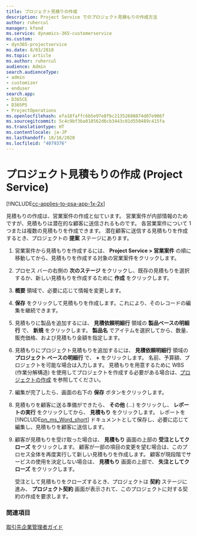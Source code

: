 ```yaml
---
title: プロジェクト見積りの作成
description: Project Service でのプロジェクト見積もりの作成方法
author: ruhercul
manager: kfend
ms.service: dynamics-365-customerservice
ms.custom:
- dyn365-projectservice
ms.date: 8/03/2018
ms.topic: article
ms.author: ruhercul
audience: Admin
search.audienceType:
- admin
- customizer
- enduser
search.app:
- D365CE
- D365PS
- ProjectOperations
ms.openlocfilehash: efa18faffc6b5e97e8fbc21352688874d07e906f
ms.sourcegitcommit: 5c4c9bf3ba018562d6cb3443c01d550489c415fa
ms.translationtype: HT
ms.contentlocale: ja-JP
ms.lasthandoff: 10/16/2020
ms.locfileid: "4079376"
---
```

# <a name="create-a-project-quote-project-service"></a>プロジェクト見積もりの作成 (Project Service)

[!INCLUDE[cc-applies-to-psa-app-1x-2x](../includes/cc-applies-to-psa-app-1x-2x.md)]

見積もりの作成は、営業案件の作成と似ています。 営業案件が内部情報のためですが、見積もりは潜在的な顧客に送信されるものです。 各営業案件について 1 つまたは複数の見積もりを作成できます。 潜在顧客に送信する見積もりを作成するとき、プロジェクトの **提案** ステージにあります。  
  
1. 営業案件から見積もりを作成するには、 **Project Service > 営業案件** の順に移動してから、見積もりを作成する対象の営業案件をクリックします。  
  
2. プロセス バーの右側の **次のステージ** をクリックし、既存の見積もりを選択するか、新しい見積もりを作成するために **作成** をクリックします。  
  
3. **概要** 領域で、必要に応じて情報を変更します。  
  
4. **保存** をクリックして見積もりを作成します。これにより、そのレコードの編集を継続できます。  
  
5. 見積もりに製品を追加するには、 **見積依頼明細行** 領域の **製品ベースの明細行** で、 **新規** をクリックします。 **製品名** でアイテムを選択してから、数量、販売価格、および見積もり金額を指定します。  
  
6. 見積もりにプロジェクト見積もりを追加するには、 **見積依頼明細行** 領域の **プロジェクト ベースの明細行** で、 **+** をクリックします。 名前、予算額、プロジェクトを可能な場合は入力します。 見積もりを用意するために WBS (作業分解構造) を使用してプロジェクトを作成する必要がある場合は、[プロジェクトの作成](../psa/create-project.md) を参照してください。  
  
7. 編集が完了したら、画面の右下の **保存** ボタンをクリックします。  
  
8. 見積もりを顧客に送る準備ができたら、 **その他** (…) をクリックし、 **レポートの実行** をクリックしてから、 **見積もり** をクリックします。 レポートを [!INCLUDE[pn_ms_Word_short](../includes/pn-ms-word-short.md)] ドキュメントとして保存し、必要に応じて編集し、見積もりを顧客に送信します。  
  
9. 顧客が見積もりを受け取った場合は、 **見積もり** 画面の上部の **受注としてクローズ** をクリックします。 顧客が一部の項目の変更を望む場合は、このプロセス全体を再度実行して新しい見積もりを作成します。 顧客が現段階でサービスの使用を決定しない場合は、 **見積もり** 画面の上部で、 **失注としてクローズ** をクリックします。  
  
   受注として見積もりをクローズするとき、プロジェクトは **契約** ステージに進み、 **プロジェクト契約** 画面が表示されて、このプロジェクトに対する契約の作成を要求します。  
  
### <a name="see-also"></a>関連項目  
 [取引先企業管理者ガイド](../psa/account-manager-guide.md)
